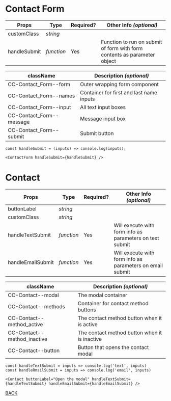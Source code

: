 # **Contact Form**
| **Props** | **Type** | **Required?** | **Other Info** *(optional)* |
| -- | -- | -- | -- |
| customClass | *string* | | |
| handleSubmit | *function* | Yes | Function to run on submit of form with form contents as parameter object |

| **className** | **Description** *(optional)* |
| -- | -- |
| CC-Contact_Form--form | Outer wrapping form component |
| CC-Contact_Form--names | Container for first and last name inputs |
| CC-Contact_Form--input | All text input boxes |
| CC-Contact_Form--message | Message input box |
| CC-Contact_Form--submit | Submit button |
```
const handleSubmit = (inputs) => console.log(inputs);

<ContactForm handleSubmit={handleSubmit} />
```
# **Contact**
| **Props** | **Type** | **Required?** | **Other Info** *(optional)* |
| -- | -- | -- | -- |
| buttonLabel | *string* | | |
| customClass | *string* | | |
| handleTextSubmit | *function* | Yes | Will execute with form info as parameters on text submit |
| handleEmailSubmit | *function* | Yes | Will execute with form info as parameters on email submit |

| **className** | **Description** *(optional)* |
| -- | -- |
| CC-Contact--modal | The modal container |
| CC-Contact--methods | Container for contact method buttons |
| CC-Contact--method_active | The contact method button when it is active |
| CC-Contact--method_inactive | The contact method button when it is inactive |
| CC-Contact--button | Button that opens the contact modal |
```
const handleTextSubmit = inputs => console.log('text', inputs)
const handleRmsilSubmit = inputs => console.log('email', inputs)

<Contact buttonLabel="Open the modal" handleTextSubmit={handleTextSubmit} handleEmailSubmit={handleEmailSubmit} />
```
[BACK](../../../../README.md)